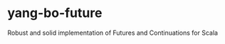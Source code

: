 yang-bo-future
==============

Robust and solid implementation of Futures and Continuations for Scala
